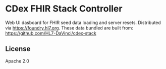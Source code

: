 # CDex FHIR Stack Controller

Web UI dasboard for FHIR seed data loading and server resets. Distributed via https://foundry.hl7.org. These data bundled are built from: https://github.com/HL7-DaVinci/cdex-stack

## License

Apache 2.0
